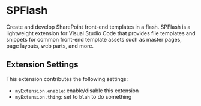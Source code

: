 # SPFlash

Create and develop SharePoint front-end templates in a flash. SPFlash is a lightweight extension for Visual Studio Code that provides file templates and snippets for common front-end template assets such as master pages, page layouts, web parts, and more.

## Extension Settings

This extension contributes the following settings:

* `myExtension.enable`: enable/disable this extension
* `myExtension.thing`: set to `blah` to do something
